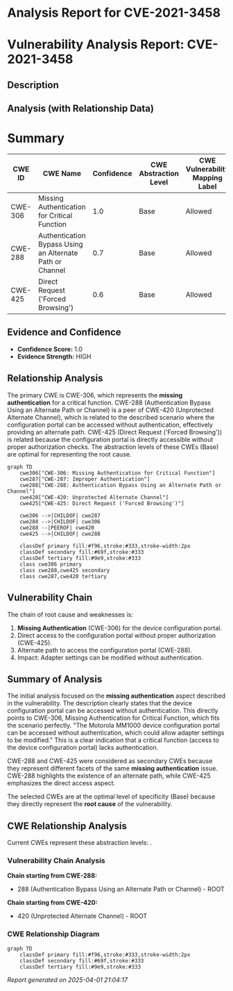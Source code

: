 # Analysis Report for CVE-2021-3458

# Vulnerability Analysis Report: CVE-2021-3458

## Description



## Analysis (with Relationship Data)

# Summary
| CWE ID | CWE Name | Confidence | CWE Abstraction Level | CWE Vulnerability Mapping Label | CWE-Vulnerability Mapping Notes |
|---|---|---|---|---|---|
| CWE-306 | Missing Authentication for Critical Function | 1.0 | Base | Allowed | Primary CWE |
| CWE-288 | Authentication Bypass Using an Alternate Path or Channel | 0.7 | Base | Allowed | Secondary Candidate |
| CWE-425 | Direct Request ('Forced Browsing') | 0.6 | Base | Allowed | Secondary Candidate |

## Evidence and Confidence

*   **Confidence Score:** 1.0
*   **Evidence Strength:** HIGH

## Relationship Analysis
The primary CWE is CWE-306, which represents the **missing authentication** for a critical function. CWE-288 (Authentication Bypass Using an Alternate Path or Channel) is a peer of CWE-420 (Unprotected Alternate Channel), which is related to the described scenario where the configuration portal can be accessed without authentication, effectively providing an alternate path. CWE-425 (Direct Request ('Forced Browsing')) is related because the configuration portal is directly accessible without proper authorization checks. The abstraction levels of these CWEs (Base) are optimal for representing the root cause.

```mermaid
graph TD
    cwe306["CWE-306: Missing Authentication for Critical Function"]
    cwe287["CWE-287: Improper Authentication"]
    cwe288["CWE-288: Authentication Bypass Using an Alternate Path or Channel"]
    cwe420["CWE-420: Unprotected Alternate Channel"]
    cwe425["CWE-425: Direct Request ('Forced Browsing')"]

    cwe306 -->|CHILDOF| cwe287
    cwe288 -->|CHILDOF| cwe306
    cwe288 --|PEEROF| cwe420
    cwe425 -->|CHILDOF| cwe288

    classDef primary fill:#f96,stroke:#333,stroke-width:2px
    classDef secondary fill:#69f,stroke:#333
    classDef tertiary fill:#9e9,stroke:#333
    class cwe306 primary
    class cwe288,cwe425 secondary
    class cwe287,cwe420 tertiary
```

## Vulnerability Chain
The chain of root cause and weaknesses is:
1.  **Missing Authentication** (CWE-306) for the device configuration portal.
2.  Direct access to the configuration portal without proper authorization (CWE-425).
3.  Alternate path to access the configuration portal (CWE-288).
4.  Impact: Adapter settings can be modified without authentication.

## Summary of Analysis
The initial analysis focused on the **missing authentication** aspect described in the vulnerability. The description clearly states that the device configuration portal can be accessed without authentication. This directly points to CWE-306, Missing Authentication for Critical Function, which fits the scenario perfectly. "The Motorola MM1000 device configuration portal can be accessed without authentication, which could allow adapter settings to be modified." This is a clear indication that a critical function (access to the device configuration portal) lacks authentication.

CWE-288 and CWE-425 were considered as secondary CWEs because they represent different facets of the same **missing authentication** issue. CWE-288 highlights the existence of an alternate path, while CWE-425 emphasizes the direct access aspect.

The selected CWEs are at the optimal level of specificity (Base) because they directly represent the **root cause** of the vulnerability.


## CWE Relationship Analysis

Current CWEs represent these abstraction levels: .


### Vulnerability Chain Analysis

**Chain starting from CWE-288:**
- 288 (Authentication Bypass Using an Alternate Path or Channel) - ROOT


**Chain starting from CWE-420:**
- 420 (Unprotected Alternate Channel) - ROOT



### CWE Relationship Diagram

```mermaid
graph TD
    classDef primary fill:#f96,stroke:#333,stroke-width:2px
    classDef secondary fill:#69f,stroke:#333
    classDef tertiary fill:#9e9,stroke:#333
```



*Report generated on 2025-04-01 21:04:17*

